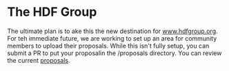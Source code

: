 # The HDF Group
The ultimate plan is to ake this the new destination for www.hdfgroup.org. For teh immediate future, we are working to set up an area for community members to upload their proposals. While this isn't fully setup, you can submit a PR to put your proposalin the /proposals directory. You can review the current <a href="proposals/">proposals</a>.
